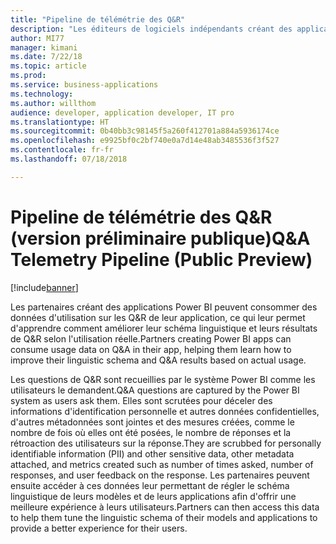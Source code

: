 ```yaml
---
title: "Pipeline de télémétrie des Q&R"
description: "Les éditeurs de logiciels indépendants créant des applications Power BI peuvent consommer des données d'utilisation sur les Q&R de leur application, ce qui leur permet d'apprendre comment améliorer leur schéma linguistique et leurs résultats de Q&R selon l'utilisation réelle."
author: MI77
manager: kimani
ms.date: 7/22/18
ms.topic: article
ms.prod: 
ms.service: business-applications
ms.technology: 
ms.author: willthom
audience: developer, application developer, IT pro
ms.translationtype: HT
ms.sourcegitcommit: 0b40bb3c98145f5a260f412701a884a5936174ce
ms.openlocfilehash: e9925bf0c2bf740e0a7d14e48ab3485536f3f527
ms.contentlocale: fr-fr
ms.lasthandoff: 07/18/2018

---
```


# <a name="qa-telemetry-pipeline-public-preview"></a><span data-ttu-id="ac30a-103">Pipeline de télémétrie des Q&R (version préliminaire publique)</span><span class="sxs-lookup"><span data-stu-id="ac30a-103">Q&A Telemetry Pipeline (Public Preview)</span></span>

[!include[banner](../../../includes/banner.md)]

<span data-ttu-id="ac30a-104">Les partenaires créant des applications Power BI peuvent consommer des données d'utilisation sur les Q&R de leur application, ce qui leur permet d'apprendre comment améliorer leur schéma linguistique et leurs résultats de Q&R selon l'utilisation réelle.</span><span class="sxs-lookup"><span data-stu-id="ac30a-104">Partners creating Power BI apps can consume usage data on Q&A in their app, helping them learn how to improve their linguistic schema and Q&A results based on actual usage.</span></span>

<span data-ttu-id="ac30a-105">Les questions de Q&R sont recueillies par le système Power BI comme les utilisateurs le demandent.</span><span class="sxs-lookup"><span data-stu-id="ac30a-105">Q&A questions are captured by the Power BI system as users ask them.</span></span> <span data-ttu-id="ac30a-106">Elles sont scrutées pour déceler des informations d'identification personnelle et autres données confidentielles, d'autres métadonnées sont jointes et des mesures créées, comme le nombre de fois où elles ont été posées, le nombre de réponses et la rétroaction des utilisateurs sur la réponse.</span><span class="sxs-lookup"><span data-stu-id="ac30a-106">They are scrubbed for personally identifiable information (PII) and other sensitive data, other metadata attached, and metrics created such as number of times asked, number of responses, and user feedback on the response.</span></span> <span data-ttu-id="ac30a-107">Les partenaires peuvent ensuite accéder à ces données leur permettant de régler le schéma linguistique de leurs modèles et de leurs applications afin d'offrir une meilleure expérience à leurs utilisateurs.</span><span class="sxs-lookup"><span data-stu-id="ac30a-107">Partners can then access this data to help them tune the linguistic schema of their models and applications to provide a better experience for their users.</span></span> 

<!--
### Who uses this feature
This feature is intended for ISV application developers. 
## Status
### Development status
In development
#### Target timeframe
October ‘18
-->

